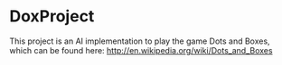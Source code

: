 DoxProject
==========
This project is an AI implementation to play the game Dots and Boxes, which can be found here: 
http://en.wikipedia.org/wiki/Dots_and_Boxes

